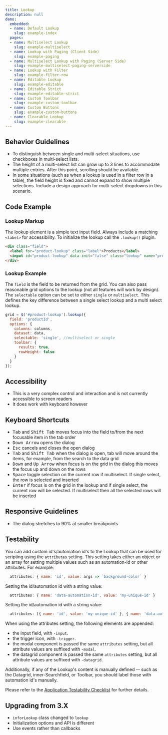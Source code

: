 ```yaml
---
title: Lookup
description: null
demo:
  embedded:
  - name: Default Lookup
    slug: example-index
  pages:
  - name: Multiselect Lookup
    slug: example-multiselect
  - name: Lookup with Paging (Client Side)
    slug: example-paging
  - name: Multiselect Lookup with Paging (Server Side)
    slug: example-multiselect-paging-serverside
  - name: Lookup with Filter
    slug: example-filter-row
  - name: Editable Lookup
    slug: example-editable
  - name: Editable Strict
    slug: example-editable-strict
  - name: Custom Toolbar
    slug: example-custom-toolbar
  - name: Custom Buttons
    slug: example-custom-buttons
  - name: Clearable Lookup
    slug: example-clearable
---
```


## Behavior Guidelines

- To distinguish between single and multi-select situations, use checkboxes in multi-select lists.
- The height of a multi-select list can grow up to 3 lines to accommodate multiple entries. After this point, scrolling should be available.
- In some situations (such as when a lookup is used in a filter row in a table), the field height is fixed and cannot expand to show multiple selections. Include a design approach for multi-select dropdowns in this scenario.

## Code Example

### Lookup Markup

The lookup element is a simple text input field. Always include a matching `<label>` for accessibility. To initialize the lookup call the `.lookup()` plugin.

```html
<div class="field">
  <label for="product-lookup" class="label">Products</label>
  <input id="product-lookup" data-init="false" class="lookup" name="product-lookup" type="text">
</div>
```

### Lookup Example

The `field` is the field to be returned from the grid. You can also pass reasonable grid options to the lookup (not all features will work by design). The `selectable` option can be set to either `single` or `multiselect`. This defines the key difference between a single select lookup and a multi select lookup.

```javascript
grid = $('#product-lookup').lookup({
  field: 'productId',
  options: {
    columns: columns,
    dataset: data,
    selectable: 'single', //multiselect or single
    toolbar: {
      results: true,
      rowHeight: false
    }
  }
});
```

## Accessibility

- This is a very complex control and interaction and is not currently accessible to screen readers
- It does work with keyboard however

## Keyboard Shortcuts

- <kbd>Tab</kbd> and <kbd>Shift Tab</kbd> moves focus into the field to/from the next focusable item in the tab order
- <kbd>Down Arrow</kbd> opens the dialog
- <kbd>Esc</kbd> cancels and closes the open dialog
- <kbd>Tab</kbd> and <kbd>Shift Tab</kbd> when the dialog is open, tab will move around the items, for example, from the search to the data grid
- <kbd>Down</kbd> and <kbd>Up Arrow</kbd> when focus is on the grid in the dialog this moves the focus up and down on the rows
- <kbd>Space</kbd> toggle selection on the current row if multiselect. If single select, the row is selected and inserted
- <kbd>Enter</kbd> if focus is on the grid in the lookup and if single select, the current row will be selected. If multiselect then all the selected rows will be inserted

## Responsive Guidelines

- The dialog stretches to 90% at smaller breakpoints

## Testability

You can add custom id's/automation id's to the Lookup that can be used for scripting using the `attributes` setting. This setting takes either an object or an array for setting multiple values such as an automation-id or other attributes.
For example:

```js
  attributes: { name: 'id', value: args => `background-color` }
```

Setting the id/automation id with a string value:

```js
  attributes: { name: 'data-automation-id', value: 'my-unique-id' }
```

Setting the id/automation id with a string value:

```js
  attributes: [{ name: 'id', value: 'my-unique-id' }, { name: 'data-automation-id', value: 'my-unique-id' }]
```

When using the attributes setting, the following elements are appended:

- the input field, with `-input`.
- the trigger icon, with `-trigger`.
- the modal component is passed the same `attributes` setting, but all attribute values are suffixed with `-modal`.
- the datagrid component is passed the same `attributes` setting, but all attribute values are suffixed with `-datagrid`.

Additionally, if any of the Lookup's content is manually defined -- such as the Datagrid, inner-Searchfield, or Toolbar, you should label those with automation id's manually.

Please refer to the [Application Testability Checklist](https://design.infor.com/resources/application-testability-checklist) for further details.

## Upgrading from 3.X

- `inforLookup` class changed to `lookup`
- Initialization options and API is different
- Use events rather than callbacks

